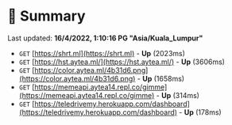 # 📖 Summary
Last updated: **16/4/2022, 1:10:16 PG "Asia/Kuala_Lumpur"**

- `GET` [https://shrt.ml](https://shrt.ml) - **Up** (2023ms)
- `GET` [https://hst.aytea.ml/](https://hst.aytea.ml/) - **Up** (3606ms)
- `GET` [https://color.aytea.ml/4b31d6.png](https://color.aytea.ml/4b31d6.png) - **Up** (1658ms)
- `GET` [https://memeapi.aytea14.repl.co/gimme](https://memeapi.aytea14.repl.co/gimme) - **Up** (314ms)
- `GET` [https://teledrivemy.herokuapp.com/dashboard](https://teledrivemy.herokuapp.com/dashboard) - **Up** (178ms)
